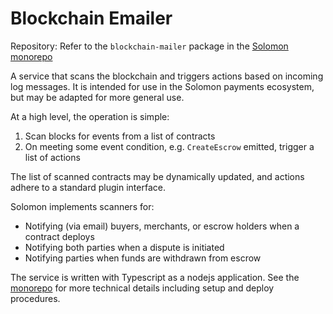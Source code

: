 # Blockchain Emailer

Repository: Refer to the `blockchain-mailer` package in the [Solomon monorepo](https://github.com/solomondefi/solomon-monorepo)

A service that scans the blockchain and triggers actions based on incoming log messages. It is intended for use in the Solomon payments ecosystem, but may be adapted for more general use.

At a high level, the operation is simple:

1. Scan blocks for events from a list of contracts
2. On meeting some event condition, e.g. `CreateEscrow` emitted, trigger a list of actions

The list of scanned contracts may be dynamically updated, and actions adhere to a standard plugin interface.

Solomon implements scanners for:

- Notifying (via email) buyers, merchants, or escrow holders when a contract deploys
- Notifying both parties when a dispute is initiated
- Notifying parties when funds are withdrawn from escrow

The service is written with Typescript as a nodejs application. See the [monorepo](https://github.com/solomondefi/solomon-monorepo) for more technical details including setup and deploy procedures.

